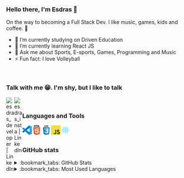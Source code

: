 ### Hello there, I'm Esdras  👋


On the way to becoming a Full Stack Dev. I like music, games, kids and coffee. :slightly_smiling_face:

- 🔭 I’m currently studying on Driven Education
- 🌱 I’m currently learning React JS
- 💬 Ask me about Sports, E-sports, Games, Programming and Music
- ⚡ Fun fact: I love Volleyball

<br>

### Talk with me :grin:. I'm shy, but I like to talk
  <a href="https://www.linkedin.com/in/esdras-antero-2b5501247/"><img align="left" alt="esdras_developer | LinkedIn" width="22px" src="https://cdn.jsdelivr.net/npm/simple-icons@v3/icons/linkedin.svg"/></a>
  
  <a href="https://www.instagram.com/esdras_aaf/"><img align="left" alt="esdras_insta | LinkedIn" width="22px" src="https://cdn.jsdelivr.net/npm/simple-icons@v3/icons/instagram.svg"/></a>

<br>

### Languages and Tools
<img align="left" alt="Visual Studio Code" width="26px" src="https://raw.githubusercontent.com/github/explore/80688e429a7d4ef2fca1e82350fe8e3517d3494d/topics/visual-studio-code/visual-studio-code.png" />
<img align="left" alt="HTML5" width="26px" src="https://raw.githubusercontent.com/github/explore/80688e429a7d4ef2fca1e82350fe8e3517d3494d/topics/html/html.png" />
<img align="left" alt="CSS3" width="26px" src="https://raw.githubusercontent.com/github/explore/80688e429a7d4ef2fca1e82350fe8e3517d3494d/topics/css/css.png" />
<img align="left" alt="JavaScript" width="26px" src="https://raw.githubusercontent.com/github/explore/80688e429a7d4ef2fca1e82350fe8e3517d3494d/topics/javascript/javascript.png" />
<img align="left" alt="React" width="26px" src="https://raw.githubusercontent.com/github/explore/80688e429a7d4ef2fca1e82350fe8e3517d3494d/topics/react/react.png" />

<br>
<br>

### GitHub stats

<details>
  <summary> :bookmark_tabs: GitHub Stats</summary>

  <img align="left" alt="Esdras's GitHub Stats" src="https://github-readme-stats.vercel.app/api?username=esdrasaaf&show_icons=true&hide_border=true" />

</details>

<details>
  <summary>:bookmark_tabs: Most Used Languages</summary>

  <img align="left" alt="Esdras's GitHub Top Languages" src="https://github-readme-stats.vercel.app/api/top-langs/?username=esdrasaaf" />

</details>
